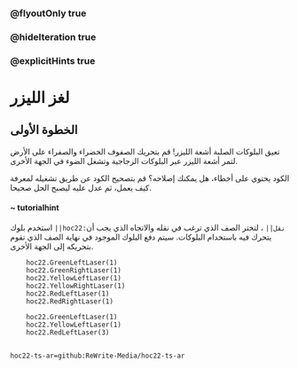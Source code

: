 ### @flyoutOnly true
### @hideIteration true
### @explicitHints true


# لغز الليزر

## الخطوة الأولى
تعيق البلوكات الصلبة أشعة الليزر! قم بتحريك الصفوف الخضراء والصفراء على الأرض لتمر أشعة الليزر عبر البلوكات الزجاجية وتشغل الضوء في الجهة الأخرى.

الكود يحتوي على أخطاء، هل يمكنك إصلاحه؟ قم بتصحيح الكود عن طريق تشغيله لمعرفة كيف يعمل، ثم عدل عليه ليصبح الحل صحيحا.

#### ~ tutorialhint  
استخدم بلوك ``||hoc22:نقل||`` ، لتختر الصف الذي ترغب في نقله والاتجاه الذي يجب أن يتحرك فيه باستخدام البلوكات. سيتم دفع البلوك الموجود في نهاية الصف الذي تقوم بتحريكه إلى الجهة الأخرى.


```ghost
    hoc22.GreenLeftLaser(1)
    hoc22.GreenRightLaser(1)
    hoc22.YellowLeftLaser(1)
    hoc22.YellowRightLaser(1)
    hoc22.RedLeftLaser(1)
    hoc22.RedRightLaser(1)    
```
```template
    hoc22.GreenLeftLaser(1)
    hoc22.YellowLeftLaser(1)
    hoc22.RedLeftLaser(3)
      
```
```package
hoc22-ts-ar=github:ReWrite-Media/hoc22-ts-ar
```